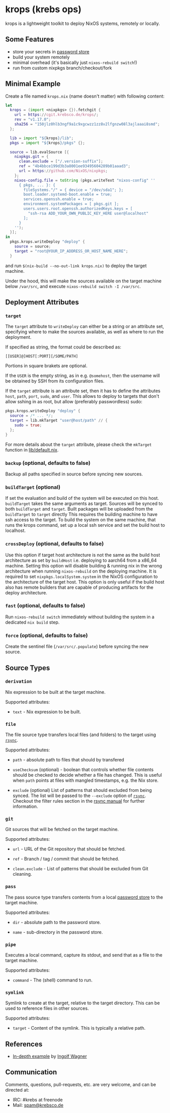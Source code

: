 # krops (krebs ops)

krops is a lightweight toolkit to deploy NixOS systems, remotely or locally.


## Some Features

- store your secrets in [password store](https://www.passwordstore.org/)
- build your system remotely
- minimal overhead (it's basically just `nixos-rebuild switch`!)
- run from custom nixpkgs branch/checkout/fork


## Minimal Example

Create a file named `krops.nix` (name doesn't matter) with following content:

```nix
let
  krops = (import <nixpkgs> {}).fetchgit {
    url = https://cgit.krebsco.de/krops/;
    rev = "v1.17.0";
    sha256 = "150jlz0hlb3ngf9a1c9xgcwzz1zz8v2lfgnzw08l3ajlaaai8smd";
  };

  lib = import "${krops}/lib";
  pkgs = import "${krops}/pkgs" {};

  source = lib.evalSource [{
    nixpkgs.git = {
      clean.exclude = ["/.version-suffix"];
      ref = "4b4bbce199d3b3a8001ee93495604289b01aaad3";
      url = https://github.com/NixOS/nixpkgs;
    };
    nixos-config.file = toString (pkgs.writeText "nixos-config" ''
      { pkgs, ... }: {
        fileSystems."/" = { device = "/dev/sda1"; };
        boot.loader.systemd-boot.enable = true;
        services.openssh.enable = true;
        environment.systemPackages = [ pkgs.git ];
        users.users.root.openssh.authorizedKeys.keys = [
          "ssh-rsa ADD_YOUR_OWN_PUBLIC_KEY_HERE user@localhost"
        ];
      }
    '');
  }];
in
  pkgs.krops.writeDeploy "deploy" {
    source = source;
    target = "root@YOUR_IP_ADDRESS_OR_HOST_NAME_HERE";
  }
```

and run `$(nix-build --no-out-link krops.nix)` to deploy the target machine.

Under the hood, this will make the sources available on the target machine
below `/var/src`, and execute `nixos-rebuild switch -I /var/src`.

## Deployment Attributes

### `target`

The `target` attribute to `writeDeploy` can either be a string or an attribute
set, specifying where to make the sources available, as well as where to run
the deployment.

If specified as string, the format could be described as:
```
[[USER]@]HOST[:PORT][/SOME/PATH]
```

Portions in square brakets are optional.

If the `USER` is the empty string, as in e.g. `@somehost`, then the username
will be obtained by SSH from its configuration files.

If the `target` attribute is an attribute set, then it has to define the attributes
`host`, `path`, `port`, `sudo`, and `user`.  This allows to deploy to targets
that don't allow sshing in as root, but allow (preferably passwordless) sudo:

```nix
pkgs.krops.writeDeploy "deploy" {
  source = /* ... */;
  target = lib.mkTarget "user@host/path" // {
    sudo = true;
  };
}
```
For more details about the `target` attribute, please check the `mkTarget`
function in [lib/default.nix](lib/defaults.nix).

### `backup` (optional, defaults to false)

Backup all paths specified in source before syncing new sources.

### `buildTarget` (optional)

If set the evaluation and build of the system will be executed on this host.
`buildTarget` takes the same arguments as target.
Sources will be synced to both `buildTarget` and `target`.
Built packages will be uploaded from the `buildTarget` to `target` directly
This requires the building machine to have ssh access to the target.
To build the system on the same machine, that runs the krops command,
set up a local ssh service and set the build host to localhost.

### `crossDeploy` (optional, defaults to false)

Use this option if target host architecture is not the same as the build host
architecture as set by `buildHost` i.e. deploying to aarch64 from a x86_64
machine. Setting this option will disable building & running nix in the wrong
architecture when running `nixos-rebuild` on the deploying machine. It is
required to set `nixpkgs.localSystem.system` in the NixOS configuration to the
architecture of the target host. This option is only useful if the build host
also has remote builders that are capable of producing artifacts for the deploy
architecture.

### `fast` (optional, defaults to false)

Run `nixos-rebuild switch` immediately without building the system
in a dedicated `nix build` step.

### `force` (optional, defaults to false)

Create the sentinel file (`/var/src/.populate`) before syncing the new source.

## Source Types

### `derivation`

Nix expression to be built at the target machine.

Supported attributes:

* `text` -
  Nix expression to be built.


### `file`

The file source type transfers local files (and folders) to the target
using [`rsync`](https://rsync.samba.org/).

Supported attributes:

* `path` -
  absolute path to files that should by transfered

* `useChecksum` (optional) -
  boolean that controls whether file contents should be checked to decide
  whether a file has changed.  This is useful when `path` points at files
  with mangled timestamps, e.g. the Nix store.
  
* `exclude` (optional)
  List of patterns that should excluded from being synced. The list will be
  passed to the `--exclude` option of [`rsync`](https://rsync.samba.org/).
  Checkout the filter rules section in the [rsync
  manual](https://download.samba.org/pub/rsync/rsync.html) for further
  information.


### `git`

Git sources that will be fetched on the target machine.

Supported attributes:

* `url` -
  URL of the Git repository that should be fetched.

* `ref` -
  Branch / tag / commit that should be fetched.

* `clean.exclude` -
  List of patterns that should be excluded from Git cleaning.


### `pass`

The pass source type transfers contents from a local
[password store](https://www.passwordstore.org/) to the target machine.

Supported attributes:

* `dir` -
  absolute path to the password store.

* `name` -
  sub-directory in the password store.


### `pipe`

Executes a local command, capture its stdout, and send that as a file to the
target machine.

Supported attributes:

* `command` -
  The (shell) command to run.

### `symlink`

Symlink to create at the target, relative to the target directory.
This can be used to reference files in other sources.

Supported attributes:

* `target` -
  Content of the symlink.  This is typically a relative path.


## References

- [In-depth example](http://tech.ingolf-wagner.de/nixos/krops/) by [Ingolf Wagner](https://ingolf-wagner.de/)


## Communication

Comments, questions, pull-requests, etc. are very welcome, and can be directed
at:

- IRC: #krebs at freenode
- Mail: [spam@krebsco.de](mailto:spam@krebsco.de)
